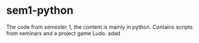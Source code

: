 # sem1-python

The code from semester 1, the content is mainly in python. Contains scripts from seminars and a project game Ludo.
adad
